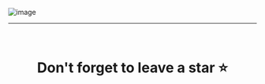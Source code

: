 ![image](https://github.com/user-attachments/assets/46340c12-b00b-4d5b-a525-685d0dbe36a7)

<hr />
<br />

# <div align="center">Don't forget to leave a star ⭐️</div>

